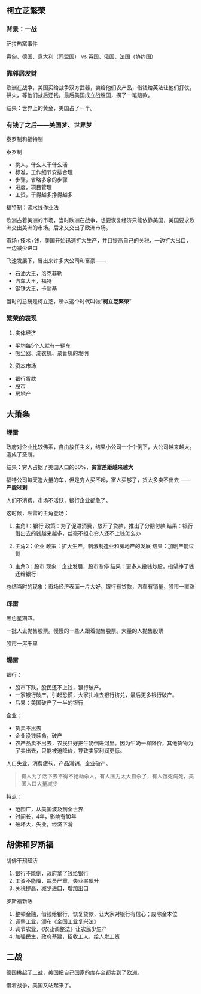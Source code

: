 
## 柯立芝繁荣

### 背景：一战

萨拉热窝事件

奥匈、德国、意大利（同盟国） vs 英国、俄国、法国（协约国）

### 靠邻居发财

欧洲在战争，美国买给战争双方武器，卖给他们农产品，借钱给英法让他们打仗，拱火，等他们战后还钱。最后美国成立战胜国，捞了一笔赔款。

结果：世界上的黄金，美国占了一半。

### 有钱了之后——美国梦、世界梦

泰罗制和福特制

泰罗制
- 挑人，什么人干什么活
- 标准，工作细节安排合理
- 步骤，省略多余的步骤
- 进度，项目管理
- 工资，干得越多挣得越多

福特制：流水线作业法

欧洲占着美洲的市场，当时欧洲在战争，想要恢复经济只能依靠美国，美国要求欧洲交出美洲的市场。后来又交出了欧洲市场。

市场+技术+钱，美国开始迅速扩大生产，并且提高自己的关税，一边扩大出口，一边减少进口

飞速发展下，冒出来许多大公司和富豪——
- 石油大王，洛克菲勒
- 汽车大王，福特
- 钢铁大王，卡耐基

当时的总统是柯立芝，所以这个时代叫做“**柯立芝繁荣**”

### 繁荣的表现

1. 实体经济 
- 平均每5个人就有一辆车
- 吸尘器、洗衣机、录音机的发明

2. 资本市场
- 银行贷款
- 股市
- 房地产

## 大萧条

### 埋雷

政府对企业比较佛系，自由放任主义，结果小公司一个个倒下，大公司越来越大。造成了垄断。

结果：穷人占据了美国人口的60%，**贫富差距越来越大** 

福特公司每天造大量的车，但是穷人买不起，富人买够了，货太多卖不出去 —— **产能过剩**

人们不消费，市场不活跃，银行企业都急了。

这时候，埋雷的主角登场：

1. 主角1：银行
政策：为了促进消费，放开了贷款，推出了分期付款
结果：银行借出去的钱越来越多，丝毫不担心穷人还不上钱怎么办

2. 主角2：企业
政策：扩大生产，刺激制造业和房地产的发展
结果：加剧产能过剩

3. 主角3：股市
现象：企业发展，股市涨停
结果：更多人投钱炒股，指望挣了钱还给银行

总结当时的现象：市场经济表面一片大好，银行有贷款，汽车有销量，股市一直涨

### 踩雷

黑色星期四。

一批人去抛售股票。慢慢的一些人跟着抛售股票。大量的人抛售股票

股市一泻千里

### 爆雷

银行：

- 股市下跌，股民还不上钱，银行破产。
- 一家银行破产，引起恐慌，大家扎堆去银行挤兑，最后更多银行破产。
- 后果：美国破产了一半的银行

企业：

- 货卖不出去
- 企业没钱续命，破产
- 农产品卖不出去，农民只好把牛奶倒进河里。因为牛奶一样降价，其他货物为了卖出去，只能被迫降价，导致卖家利润更低。

人口失业，消费疲软，产品滞销，企业破产。

> 有人为了活下去不得不抢劫杀人，有人压力太大自杀了，有人饿死病死，美国人口大量减少

特点：
- 范围广，从美国波及到全世界
- 时间长，4年，影响有10年
- 破坏大，失业，经济下滑

## 胡佛和罗斯福

胡佛干预经济
1. 银行不能倒，政府拿了钱给银行
2. 工资不能降，裁员严重，失业率飙升
3. 关税提高，减少进口，增加出口

罗斯福新政
1. 整顿金融，借钱给银行，恢复贷款，让大家对银行有信心；废除金本位
2. 调整工业，颁布《全国工业复兴法》
3. 调节农业，《农业调整法》让农民少生产
4. 加强民生，政府基建，招收工人，给人发工资

## 二战

德国挑起了二战，美国把自己国家的库存全都卖到了欧洲。

借着战争，美国又站起来了。
